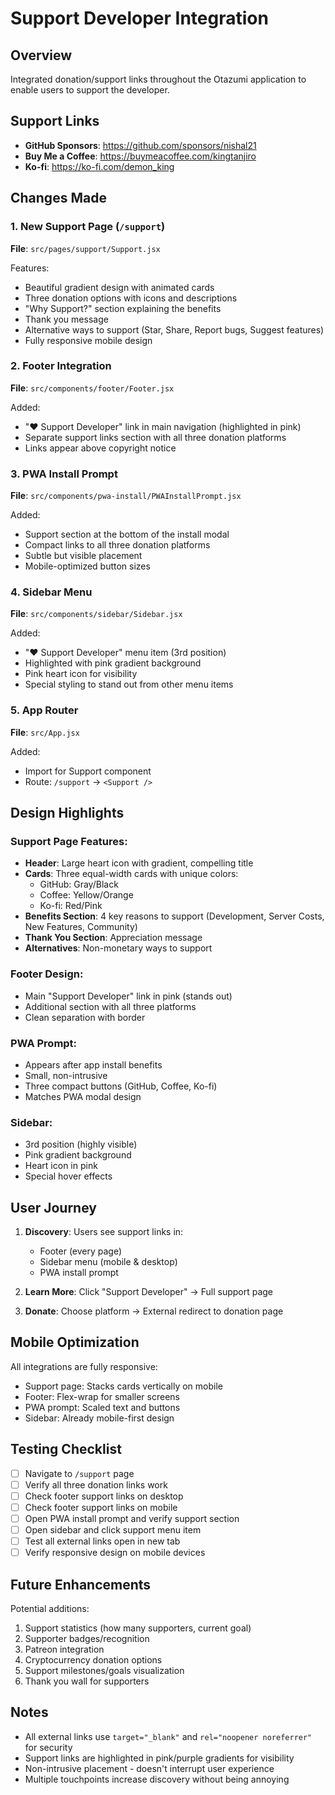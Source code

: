# Support Developer Integration

## Overview
Integrated donation/support links throughout the Otazumi application to enable users to support the developer.

## Support Links
- **GitHub Sponsors**: https://github.com/sponsors/nishal21
- **Buy Me a Coffee**: https://buymeacoffee.com/kingtanjiro
- **Ko-fi**: https://ko-fi.com/demon_king

## Changes Made

### 1. New Support Page (`/support`)
**File**: `src/pages/support/Support.jsx`

Features:
- Beautiful gradient design with animated cards
- Three donation options with icons and descriptions
- "Why Support?" section explaining the benefits
- Thank you message
- Alternative ways to support (Star, Share, Report bugs, Suggest features)
- Fully responsive mobile design

### 2. Footer Integration
**File**: `src/components/footer/Footer.jsx`

Added:
- "❤️ Support Developer" link in main navigation (highlighted in pink)
- Separate support links section with all three donation platforms
- Links appear above copyright notice

### 3. PWA Install Prompt
**File**: `src/components/pwa-install/PWAInstallPrompt.jsx`

Added:
- Support section at the bottom of the install modal
- Compact links to all three donation platforms
- Subtle but visible placement
- Mobile-optimized button sizes

### 4. Sidebar Menu
**File**: `src/components/sidebar/Sidebar.jsx`

Added:
- "❤️ Support Developer" menu item (3rd position)
- Highlighted with pink gradient background
- Pink heart icon for visibility
- Special styling to stand out from other menu items

### 5. App Router
**File**: `src/App.jsx`

Added:
- Import for Support component
- Route: `/support` → `<Support />`

## Design Highlights

### Support Page Features:
- **Header**: Large heart icon with gradient, compelling title
- **Cards**: Three equal-width cards with unique colors:
  - GitHub: Gray/Black
  - Coffee: Yellow/Orange
  - Ko-fi: Red/Pink
- **Benefits Section**: 4 key reasons to support (Development, Server Costs, New Features, Community)
- **Thank You Section**: Appreciation message
- **Alternatives**: Non-monetary ways to support

### Footer Design:
- Main "Support Developer" link in pink (stands out)
- Additional section with all three platforms
- Clean separation with border

### PWA Prompt:
- Appears after app install benefits
- Small, non-intrusive
- Three compact buttons (GitHub, Coffee, Ko-fi)
- Matches PWA modal design

### Sidebar:
- 3rd position (highly visible)
- Pink gradient background
- Heart icon in pink
- Special hover effects

## User Journey

1. **Discovery**: Users see support links in:
   - Footer (every page)
   - Sidebar menu (mobile & desktop)
   - PWA install prompt
   
2. **Learn More**: Click "Support Developer" → Full support page

3. **Donate**: Choose platform → External redirect to donation page

## Mobile Optimization

All integrations are fully responsive:
- Support page: Stacks cards vertically on mobile
- Footer: Flex-wrap for smaller screens
- PWA prompt: Scaled text and buttons
- Sidebar: Already mobile-first design

## Testing Checklist

- [ ] Navigate to `/support` page
- [ ] Verify all three donation links work
- [ ] Check footer support links on desktop
- [ ] Check footer support links on mobile
- [ ] Open PWA install prompt and verify support section
- [ ] Open sidebar and click support menu item
- [ ] Test all external links open in new tab
- [ ] Verify responsive design on mobile devices

## Future Enhancements

Potential additions:
1. Support statistics (how many supporters, current goal)
2. Supporter badges/recognition
3. Patreon integration
4. Cryptocurrency donation options
5. Support milestones/goals visualization
6. Thank you wall for supporters

## Notes

- All external links use `target="_blank"` and `rel="noopener noreferrer"` for security
- Support links are highlighted in pink/purple gradients for visibility
- Non-intrusive placement - doesn't interrupt user experience
- Multiple touchpoints increase discovery without being annoying
